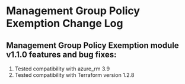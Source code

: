 # Management Group Policy Exemption Change Log
## Management Group Policy Exemption module v1.1.0 features and bug fixes:
1. Tested compatibility with azure_rm 3.9
2. Tested compatibility with Terraform version 1.2.8
